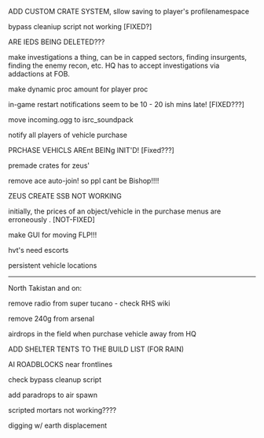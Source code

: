 
ADD CUSTOM CRATE SYSTEM, sllow saving to player's profilenamespace

bypass cleaniup script not working   [FIXED?]

ARE IEDS BEING DELETED???

make investigations a thing, can be in capped sectors, finding insurgents, finding the enemy recon, etc. HQ has to accept investigations via addactions at FOB.

make dynamic proc amount for player proc

in-game restart notifications seem to be 10 - 20 ish mins late! [FIXED???]

move incoming.ogg to isrc_soundpack

notify all players of vehicle purchase

PRCHASE VEHICLS AREnt BEINg INIT'D! [Fixed???]

premade crates for zeus'

remove ace auto-join! so ppl cant be Bishop!!!!

ZEUS CREATE SSB NOT WORKING

initially, the prices of an object/vehicle in the purchase menus are erroneously <any>. [NOT-FIXED]

make GUI for moving FLP!!!

hvt's need escorts

persistent vehicle locations

-------

North Takistan and on: 


remove radio from super tucano - check RHS wiki

remove 240g from arsenal 

airdrops in the field when purchase vehicle away from HQ

ADD SHELTER TENTS TO THE BUILD LIST (FOR RAIN)

AI ROADBLOCKS near frontlines

check bypass cleanup script

add paradrops to air spawn

scripted mortars not working????

digging w/ earth displacement


